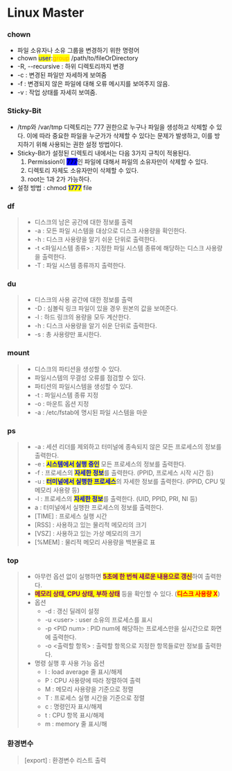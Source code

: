 # Linux Master

### chown&#x20;

* 파일 소유자나 소유 그룹을 변경하기 위한 명령어
* chown <mark style="color:blue;">user</mark>:<mark style="color:orange;">group</mark> /path/to/fileOrDirectory
* \-R, --recursive : 하위 디렉토리까지 변경&#x20;
* \-c : 변경된 파일만 자세하게 보여줌
* \-f : 변경되지 않은 파일에 대해 오류 메시지를 보여주지 않음.
* \-v : 작업 상태를 자세히 보여줌.



### Sticky-Bit

* /tmp와 /var/tmp 디렉토리는 777 권한으로 누구나 파일을 생성하고 삭제할 수 있다. 이에 따라 중요한 파일을 누군가가 삭제할 수 있다는 문제가 발생하고, 이를 방지하기 위해 사용되는 권한 설정 방법이다.&#x20;
* Sticky-Bit가 설정된 디렉토리 내에서는 다음 3가지 규칙이 적용된다.
  1. Permission이 <mark style="background-color:blue;">777</mark>인 파일에 대해서 파일의 소유자만이 삭제할 수 있다.
  2. 디렉토리 자체도 소유자만이 삭제할 수 있다.
  3. root는 1과 2가 가능하다.
* 설정 방법 : chmod <mark style="color:blue;">**1777**</mark> file



### df

> * 디스크의 남은 공간에 대한 정보를 출력
> * \-a : 모든 파일 시스템을 대상으로 디스크 사용량을 확인한다.
> * \-h : 디스크 사용량을 알기 쉬운 단위로 출력한다.
> * \-t <파일시스템 종류> : 지정한 파일 시스템 종류에 해당하는 디스크 사용량을 출력한다.
> * \-T : 파일 시스템 종류까지 출력한다.



### du

> * 디스크의 사용 공간에 대한 정보를 출력
> * \-D :  심볼릭 링크 파일이 있을 경우 원본의 값을 보여준다.
> * \-l : 하드 링크의 용량을 모두 계산한다.
> * \-h : 디스크 사용량을 알기 쉬운 단위로 출력한다.
> * \-s : 총 사용량만 표시한다.



### mount

> * 디스크의 파티션을 생성할 수 있다.
> * 파일시스템의 무결성 오류를 점검할 수 있다.
> * 파티션의 파일시스템을 생성할 수 있다.
> * \-t : 파일시스템 종류 지정
> * \-o : 마운트 옵션 지정
> * \-a : /etc/fstab에 명시된 파일 시스템을 마운



### ps

> * \-a : 세션 리더를 제외하고 터미널에 종속되지 않은 모든 프로세스의 정보를 출력한다.
> * \-e : <mark style="color:blue;">**시스템에서 실행 중인**</mark> 모든 프로세스의 정보를 출력한다.
> * \-f : 프로세스의 <mark style="color:blue;">**자세한 정보**</mark>를 출력한다. (PPID, 프로세스 시작 시간 등)
> * \-u : <mark style="color:blue;">**터미널에서 실행한 프로세스**</mark>의 자세한 정보를 출력한다. (PPID, CPU 및 메모리 사용량 등)
> * \-l : 프로세스의 <mark style="color:blue;">**자세한 정보**</mark>를 출력한다. (UID, PPID, PRI, NI 등)
> * a : 터미널에서 실행한 프로세스의 정보를 출력한다.
> * \[TIME] : 프로세스 실행 시간
> * \[RSS] : 사용하고 있는 물리적 메모리의 크기
> * \[VSZ] : 사용하고 있는 가상 메모리의 크기
> * \[%MEM] : 물리적 메모리 사용량을 백분율로 표



### top

> * 아무런 옵션 없이 실행하면 <mark style="color:purple;">**5초에 한 번씩 새로운 내용으로 갱신**</mark>하여 출력한다.
> * <mark style="color:purple;">**메모리 상태, CPU 상태, 부하 상태**</mark> 등을 확인할 수 있다. (<mark style="color:red;">**디스크 사용량 X**</mark>)
> * 옵션
>   * \-d : 갱신 딜레이 설정
>   * \-u \<user> : user 소유의 프로세스를 표시
>   * \-p \<PID num> : PID num에 해당하는 프로세스만을 실시간으로 화면에 출력한다.
>   * \-o <출력할 항목> : 출력할 항목으로 지정한 항목들로만 정보를 출력한다.
> * 명령 실행 후 사용 가능 옵션
>   * l : load average 줄 표시/해제
>   * P : CPU 사용량에  따라 정렬하여 출력
>   * M : 메모리 사용량을 기준으로 정렬
>   * T : 프로세스 실행 시간을 기준으로 정렬
>   * c : 명령인자 표시/해제
>   * t : CPU 항목 표시/해제
>   * m : memory 줄 표시/해

### 환경변수

> \[export] : 환경변수 리스트 출력
